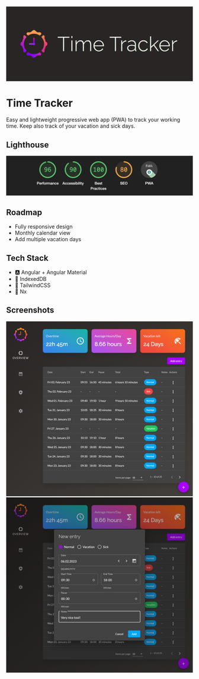 ![Logo](docs/images/time-tracker-logo.jpg)

# Time Tracker

Easy and lightweight progressive web app (PWA) to track your working time. Keep also track of your vacation and sick days.

## Lighthouse

[![time-tracker](docs/images/lighthouse.png)](https://frosty1604.github.io/time-tracker)

## Roadmap

- Fully responsive design
- Monthly calendar view
- Add multiple vacation days

## Tech Stack

- 🅰️ Angular + Angular Material
- 💾 IndexedDB
- 🎨 TailwindCSS
- 🐋 Nx

## Screenshots

![App Screenshot 1](docs/images/screenshot_1.png)
![App Screenshot 2](docs/images/screenshot_2.png)

